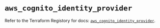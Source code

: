 # `aws_cognito_identity_provider`

Refer to the Terraform Registory for docs: [`aws_cognito_identity_provider`](https://www.terraform.io/docs/providers/aws/r/cognito_identity_provider).
